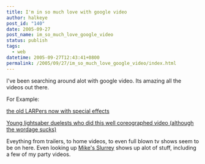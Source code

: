 ```yaml
---
title: I'm in so much love with google video
author: halkeye
post_id: "140"
date: 2005-09-27
post_name: im_so_much_love_google_video
status: publish
tags:
  - web
datetime: 2005-09-27T12:43:41+0800
permalink: /2005/09/27/im_so_much_love_google_video/index.html
---
```


I've been searching around alot with google video. Its amazing all the videos out there.

For Example:

[the old LARPers now with special effects](https://video.google.com/videoplay?docid=-1775035533657057275&q=lightsaber)  

[Young lightsaber duelests who did this well coreographed video (although the wordage sucks)](https://video.google.com/videoplay?docid=106590075339710943&q=lightsaber)

Eveything from trailers, to home videos, to even full blown tv shows seem to be on here. Even looking up [Mike's Slurrey](https://web.archive.org/web/20061013103955/http://www.slurrey.com:80/) shows up alot of stuff, including a few of my party videos.
